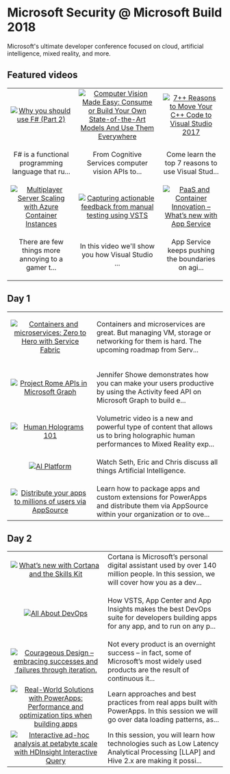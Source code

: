 # Microsoft Security @ Microsoft Build 2018

Microsoft's ultimate developer conference focused on cloud, artificial intelligence, mixed reality, and more.

## Featured videos

|    |    |    |
|:--:|:--:|:--:|
|[![Why you should use F# (Part 2)](https://sec.ch9.ms/ch9/3914/0ea59f83-9028-4fcb-9e73-efbdc6ed3914/THR2025-2_220.jpg)](./video01.md)|[![Computer Vision Made Easy: Consume or Build Your Own State-of-the-Art Models And Use Them Everywhere](https://sec.ch9.ms/ch9/1e7b/22673b8e-8dc2-4902-a2a0-ee0bf8561e7b/BRK3222_220.jpg)](./video02.md)|[![7++ Reasons to Move Your C++ Code to Visual Studio 2017](https://sec.ch9.ms/ch9/f21a/3f756e0d-be7d-4e5f-b485-63b20735f21a/BRK2139_220.jpg)](./video03.md)|
|<p>F# is a functional programming language that ru...|<p>From Cognitive Services computer vision APIs to...|<p>Come learn the top 7 reasons to use Visual Stud...|
|[![Multiplayer Server Scaling with Azure Container Instances](https://sec.ch9.ms/ch9/906f/3c038be5-2cbd-47c6-87e7-bb346460906f/THR3512_220.jpg)](./video04.md)|[![Capturing actionable feedback from manual testing using VSTS](https://sec.ch9.ms/ch9/7ba3/16db832a-70c9-4fbe-b0d0-326cee477ba3/THR5055_220.jpg)](./video05.md)|[![PaaS and Container Innovation – What’s new with App Service](https://sec.ch9.ms/ch9/5e2b/32930083-27ff-4d48-8fa1-4fb977dd5e2b/BRK2129_220.jpg)](./video06.md)|
|<p>There are few things more annoying to a gamer t...|<p>In this video we'll show you how Visual Studio ...|<p>App Service keeps pushing the boundaries on agi...|

## Day 1

|    |   |
|:--:|:--|
|[![Containers and microservices: Zero to Hero with Service Fabric](https://sec.ch9.ms/ch9/ca09/f31ff87e-ce33-46ec-96d7-51cf51e3ca09/THR2047_220.jpg)](./video07.md)|<p>Containers and microservices are great. But managing VM, storage or networking for them is hard. The upcoming roadmap from Serv...|
|[![Project Rome APIs in Microsoft Graph ](https://sec.ch9.ms/ch9/a279/83d95d3e-01ea-4241-a036-fe8a153fa279/THR5013_220.jpg)](./video08.md)|<p>Jennifer Showe demonstrates how you can make your users productive by using the Activity feed API on Microsoft Graph to build e...|
|[![Human Holograms 101](https://sec.ch9.ms/ch9/d614/d487fc58-2061-4611-9216-a9664c49d614/THR2424_220.jpg)](./video09.md)|Volumetric video is a new and powerful type of content that allows us to bring holographic human performances to Mixed Reality exp...|
|[![AI Platform](https://sec.ch9.ms/ch9/547d/926e8b4a-6804-43da-b85b-a6b48ca2547d/C9L03_220.jpg)](./video10.md)|<p>Watch Seth, Eric and Chris discuss all things Artificial Intelligence.</p>|
|[![Distribute your apps to millions of users via AppSource](https://sec.ch9.ms/ch9/9803/59cdfde6-e3e4-45f0-a335-51ef18f99803/THR1201_220.jpg)](./video11.md)|Learn how to package apps and custom extensions for PowerApps and distribute them via AppSource within your organization or to ove...|

## Day 2

|    |   |
|:--:|:--|
|[![What’s new with Cortana and the Skills Kit](https://sec.ch9.ms/ch9/89ed/a36bd845-8eba-426b-a8bd-5a2b0db589ed/BRK3236_220.jpg)](./video12.md)|Cortana is Microsoft’s personal digital assistant used by over 140 million people. In this session, we will cover how you as a dev...|
|[![All About DevOps](https://sec.ch9.ms/ch9/744e/7283c2b7-55cc-4249-a093-92b7c0d7744e/Build2018AllAboutDevOpsDonovanBrown_220.jpg)](./video13.md)|<p>How VSTS, App Center and App Insights makes the best DevOps suite for developers building apps for any app, and to run on any p...|
|[![Courageous Design – embracing successes and  failures through iteration.](https://sec.ch9.ms/ch9/630e/ffa2fb52-74b0-4664-b60a-b456c01d630e/BRK2511_220.jpg)](./video14.md)|Not every product is an overnight success – in fact, some of Microsoft’s most widely used products are the result of continuous it...|
|[![Real-World Solutions with PowerApps: Performance and optimization tips when building apps](https://sec.ch9.ms/ch9/f838/7c3d1d6e-c260-4342-8bd6-e51cf566f838/THR3401_220.jpg)](./video15.md)|Learn approaches and best practices from real apps built with PowerApps. In this session we will go over data loading patterns, as...|
|[![Interactive ad-hoc analysis at petabyte scale with HDInsight Interactive Query](https://sec.ch9.ms/ch9/cc01/e4ebf0c8-91a5-4dcd-a2d8-660c7bb1cc01/BRK3312_220.jpg)](./video16.md)|In this session, you will learn how technologies such as Low Latency Analytical Processing [LLAP] and Hive 2.x are making it possi...|

